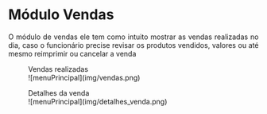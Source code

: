 <style>
  body {
    text-align: justify;
  }
</style>

# **Módulo Vendas**

O módulo de vendas ele tem como intuito mostrar as vendas realizadas no dia, caso o funcionário precise revisar os produtos vendidos, valores ou até mesmo reimprimir ou cancelar a venda

<figure markdown>
  <figcaption>Vendas realizadas</figcaption>
  ![menuPrincipal](img/vendas.png)
</figure>


<figure markdown>
  <figcaption>Detalhes da venda</figcaption>
  ![menuPrincipal](img/detalhes_venda.png)
</figure>
